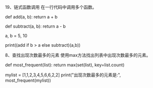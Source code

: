19、链式函数调用
在一行代码中调用多个函数。

def add(a, b): 
    return a + b 
 
def subtract(a, b): 
    return a - b 
 
a, b = 5, 10 
 
print((add if b > a else subtract)(a,b)) 

8、查找出现次数最多的元素
使用max方法找出列表中出现次数最多的元素。

def most_frequent(list): 
  return max(set(list), key=list.count) 
 
mylist = [1,1,2,3,4,5,6,6,2,2] 
print("出现次数最多的元素是:", most_frequent(mylist)) 